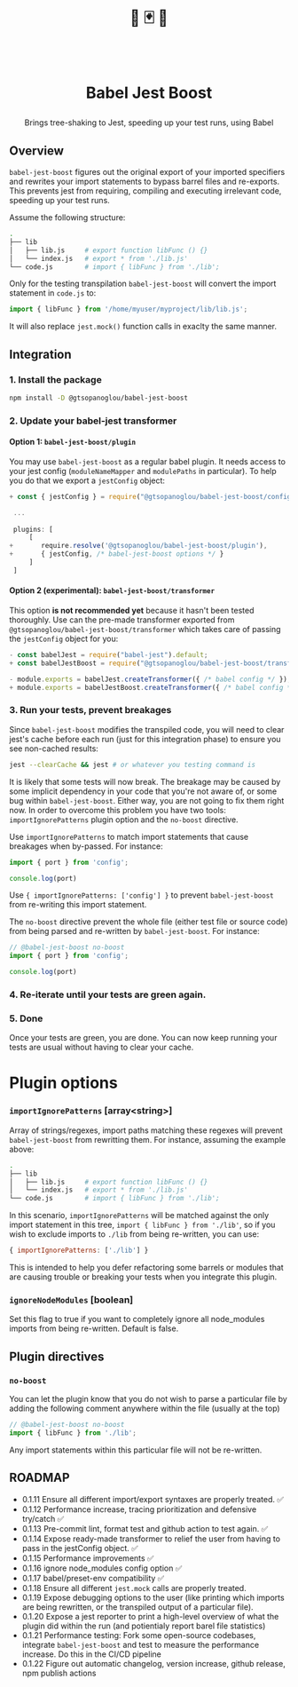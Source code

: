 <h1>
  <p align="center">🐠 🃏 🚀</p>
  <br/>
  <p align="center">Babel Jest Boost</p>
</h1>
<p align="center">Brings tree-shaking to Jest, speeding up your test runs, using Babel</p>

## Overview

`babel-jest-boost` figures out the original export of your imported specifiers and rewrites your import statements to bypass barrel files and re-exports. This prevents jest from requiring, compiling and executing irrelevant code, speeding up your test runs.

Assume the following structure:

```bash
.
├── lib
│   ├── lib.js     # export function libFunc () {}
│   └── index.js   # export * from './lib.js'
└── code.js        # import { libFunc } from './lib';
```

Only for the testing transpilation `babel-jest-boost` will convert the import statement in `code.js` to:

```javascript
import { libFunc } from '/home/myuser/myproject/lib/lib.js';
```

It will also replace `jest.mock()` function calls in exaclty the same manner.

## Integration

### 1. Install the package

```bash
npm install -D @gtsopanoglou/babel-jest-boost
```

### 2. Update your babel-jest transformer

#### Option 1: `babel-jest-boost/plugin`

You may use `babel-jest-boost` as a regular babel plugin. It needs access to your jest config (`moduleNameMapper` and `modulePaths` in particular). To help you do that we export a `jestConfig` object:

```javascript
+ const { jestConfig } = require("@gtsopanoglou/babel-jest-boost/config");

 ...
 
 plugins: [
     [
+       require.resolve('@gtsopanoglou/babel-jest-boost/plugin'),
+       { jestConfig, /* babel-jest-boost options */ }
     ]
 ]
```

#### Option 2 (experimental): `babel-jest-boost/transformer`

This option **is not recommended yet** because it hasn't been tested thoroughly. Use can the pre-made transformer exported from `@gtsopanoglou/babel-jest-boost/transformer` which takes care of passing the `jestConfig` object for you:

```javascript
- const babelJest = require("babel-jest").default;
+ const babelJestBoost = require("@gtsopanoglou/babel-jest-boost/transformer");

- module.exports = babelJest.createTransformer({ /* babel config */ });
+ module.exports = babelJestBoost.createTransformer({ /* babel config */ }, { /* babel-jest-boost options */ });
```

### 3. Run your tests, prevent breakages

Since `babel-jest-boost` modifies the transpiled code, you will need to clear jest's cache before each run (just for this integration phase) to ensure you see non-cached results:

```bash
jest --clearCache && jest # or whatever you testing command is
```

It is likely that some tests will now break. The breakage may be caused by some implicit dependency in your code that you're not aware of, or some bug within `babel-jest-boost`.
Either way, you are not going to fix them right now. In order to overcome this problem you have two tools: `importIgnorePatterns` plugin option and the `no-boost` directive.

Use `importIgnorePatterns` to match import statements that cause breakages when by-passed. For instance:

```javascript
import { port } from 'config';

console.log(port)
```

Use `{ importIgnorePatterns: ['config'] }` to prevent `babel-jest-boost` from re-writing this import statement.

The `no-boost` directive prevent the whole file (either test file or source code) from being parsed and re-written by `babel-jest-boost`. For instance:

```javascript
// @babel-jest-boost no-boost
import { port } from 'config';

console.log(port)
```

### 4. Re-iterate until your tests are green again.

### 5. Done

Once your tests are green, you are done. You can now keep running your tests are usual without having to clear your cache.

# Plugin options

### `importIgnorePatterns` **[array\<string\>]**

Array of strings/regexes, import paths matching these regexes will prevent `babel-jest-boost` from rewritting them. For instance, assuming the example above:

```bash
.
├── lib
│   ├── lib.js     # export function libFunc () {}
│   └── index.js   # export * from './lib.js'
└── code.js        # import { libFunc } from './lib';
```

In this scenario, `importIgnorePatterns` will be matched against the only import statement in this tree, `import { libFunc } from './lib'`, so if you wish to exclude imports to `./lib` from being re-written, you can use:

```javascript
{ importIgnorePatterns: ['./lib'] }
```

This is intended to help you defer refactoring some barrels or modules that are causing trouble or breaking your tests when you integrate this plugin.

### `ignoreNodeModules` **[boolean]**

Set this flag to true if you want to completely ignore all node\_modules imports from being re-written. Default is false.

## Plugin directives

### `no-boost`

You can let the plugin know that you do not wish to parse a particular file by adding the following comment anywhere within the file (usually at the top)

```javascript
// @babel-jest-boost no-boost
import { libFunc } from './lib';
```

Any import statements within this particular file will not be re-written.

## ROADMAP

- 0.1.11 Ensure all different import/export syntaxes are properly treated. ✅
- 0.1.12 Performance increase, tracing prioritization and defensive try/catch ✅
- 0.1.13 Pre-commit lint, format test and github action to test again. ✅
- 0.1.14 Expose ready-made transformer to relief the user from having to pass in the jestConfig object. ✅
- 0.1.15 Performance improvements ✅
- 0.1.16 ignore node_modules config option ✅
- 0.1.17 babel/preset-env compatibility ✅
- 0.1.18 Ensure all different `jest.mock` calls are properly treated.
- 0.1.19 Expose debugging options to the user (like printing which imports are being rewritten, or the transpiled output of a particular file).
- 0.1.20 Expose a jest reporter to print a high-level overview of what the plugin did within the run (and potientialy report barel file statistics)
- 0.1.21 Performance testing: Fork some open-source codebases, integrate `babel-jest-boost` and test to measure the performance increase. Do this in the CI/CD pipeline
- 0.1.22 Figure out automatic changelog, version increase, github release, npm publish actions
